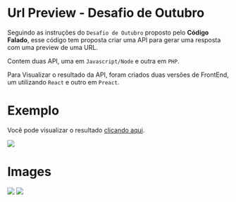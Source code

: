 # Url Preview - Desafio de Outubro

Seguindo as instruções do `Desafio de Outubro` proposto pelo **Código Falado**, esse código tem proposta criar uma API para gerar uma resposta com uma preview de uma URL.

Contem duas API, uma em `Javascript/Node` e outra em `PHP`.

Para Visualizar o resultado da API, foram criados duas versões de FrontEnd, um utilizando `React` e outro em `Preact`.

# Exemplo

Você pode visualizar o resultado [clicando aqui](https://alexcampos.com.br/sandbox/desafio333/urlpreview/react/).

<img src="https://alexcampos.com.br/sandbox/desafio333/urlpreview/images/url-preview-animation.gif">

# Images

<img src="https://alexcampos.com.br/sandbox/desafio333/urlpreview/images/url-preview.png">
<img src="https://alexcampos.com.br/sandbox/desafio333/urlpreview/images/url-preview-2.png">
